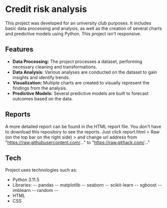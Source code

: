 # Credit risk analysis

This project was developed for an university club purposes. It includes basic data processing and analysis, as well as the creation of several charts and predictive models using Python. This project isn't responsive.

## Features

- **Data Processing:** The project processes a dataset, performing necessary cleaning and transformations.
- **Data Analysis:** Various analyses are conducted on the dataset to gain insights and identify trends.
- **Visualization:** Multiple charts are created to visually represent the findings from the analysis.
- **Predictive Models:** Several predictive models are built to forecast outcomes based on the data.

## Reports

A more detailed report can be found in the HTML report file. You don't have to download this repository to see the reports. Just click report.html > Raw (on the top bar on the right side) > and change url address from "https://raw.githubusercontent.com/..." to "https://raw.githack.com/..."

## Tech

Project uses technologies such as:

- Python 3.11.5
- Libraries: -- pandas -- matplotlib -- seaborn -- scikit-learn -- xgboost -- imblearn -- random --
- HTML
- CSS
